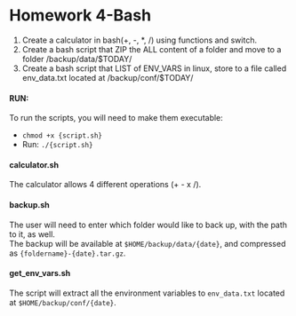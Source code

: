 Homework 4-Bash
===============

1. Create a calculator in bash(+, -, *, /) using functions and switch.
2. Create a bash script that ZIP the ALL content of a folder and move to a folder /backup/data/$TODAY/
3. Create a bash script that LIST of ENV_VARS in linux, store to a file called env_data.txt located at /backup/conf/$TODAY/

#### RUN:  
To run the scripts, you will need to make them executable:
- `chmod +x {script.sh}`
- Run: `./{script.sh}`

#### calculator.sh
The calculator allows 4 different operations (+ - x /).

#### backup.sh
The user will need to enter which folder would like to back up, with the path to it, as well.   
The backup will be available at `$HOME/backup/data/{date}`, and compressed as `{foldername}-{date}.tar.gz`.

#### get_env_vars.sh
The script will extract all the environment variables to `env_data.txt` located at `$HOME/backup/conf/{date}`.

